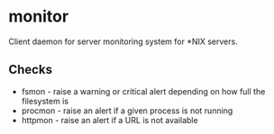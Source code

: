 monitor
=======

Client daemon for server monitoring system for *NIX servers.

Checks
------

* fsmon - raise a warning or critical alert depending on how full the filesystem is
* procmon - raise an alert if a given process is not running
* httpmon - raise an alert if a URL is not available
